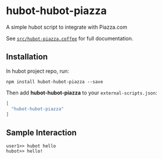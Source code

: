# hubot-hubot-piazza

A simple hubot script to integrate with Piazza.com

See [`src/hubot-piazza.coffee`](src/hubot-piazza.coffee) for full documentation.

## Installation

In hubot project repo, run:

`npm install hubot-hubot-piazza --save`

Then add **hubot-hubot-piazza** to your `external-scripts.json`:

```json
[
  "hubot-hubot-piazza"
]
```

## Sample Interaction

```
user1>> hubot hello
hubot>> hello!
```
